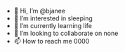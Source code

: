 - 👋 Hi, I’m @bjanee
- 👀 I’m interested in sleeping
- 🌱 I’m currently learning life
- 💞️ I’m looking to collaborate on none
- 📫 How to reach me 0000

<!---
bjanee/bjanee is a ✨ special ✨ repository because its `README.md` (this file) appears on your GitHub profile.
You can click the Preview link to take a look at your changes.
--->
